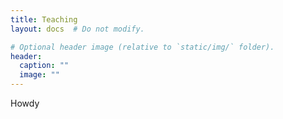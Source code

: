 ```yaml
---
title: Teaching
layout: docs  # Do not modify.

# Optional header image (relative to `static/img/` folder).
header:
  caption: ""
  image: ""
---
```



Howdy
